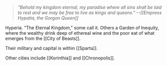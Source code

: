 > *"Behold my kingdom eternal, my paradise where all sins shall be laid to rest and we may be free to live as kings and queens." --[[Empress Hypatia, the Gorgon Queen]]*

Hyperia. "The Eternal Kingdom," some call it. Others a Garden of Inequity, where the wealthy drink deep of ethereal wine and the poor eat of what emerges from the [[City of Beasts]].

Their military and capital is within [[Sparta]].

Other cities include [[Korinthia]] and [[Chronopolis]].

